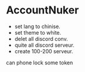 # AccountNuker
- set lang to chinise.
- set theme to white.
- delet all discord conv. 
- quite all discord serveur. 
- create 100-200 serveur. 

can phone lock some token 
